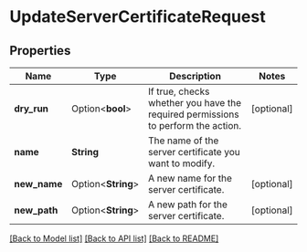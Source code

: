 # UpdateServerCertificateRequest

## Properties

Name | Type | Description | Notes
------------ | ------------- | ------------- | -------------
**dry_run** | Option<**bool**> | If true, checks whether you have the required permissions to perform the action. | [optional]
**name** | **String** | The name of the server certificate you want to modify. | 
**new_name** | Option<**String**> | A new name for the server certificate. | [optional]
**new_path** | Option<**String**> | A new path for the server certificate. | [optional]

[[Back to Model list]](../README.md#documentation-for-models) [[Back to API list]](../README.md#documentation-for-api-endpoints) [[Back to README]](../README.md)


